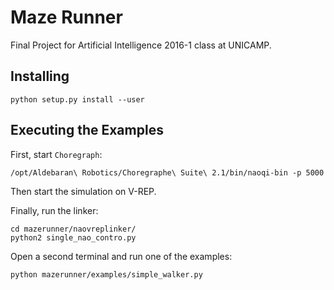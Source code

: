 # Maze Runner

Final Project for Artificial Intelligence 2016-1 class at UNICAMP.

## Installing

```shell
python setup.py install --user
```

## Executing the Examples
First, start `Choregraph`:
```shell
/opt/Aldebaran\ Robotics/Choregraphe\ Suite\ 2.1/bin/naoqi-bin -p 5000
```

Then start the simulation on V-REP.

Finally, run the linker:
```shell
cd mazerunner/naovreplinker/
python2 single_nao_contro.py
```

Open a second terminal and run one of the examples:
```shell
python mazerunner/examples/simple_walker.py
```
